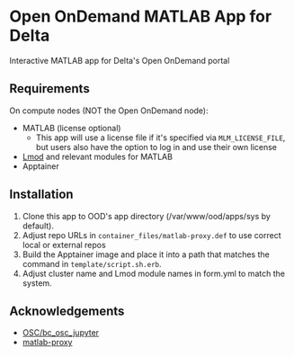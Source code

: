 # Open OnDemand MATLAB App for Delta

Interactive MATLAB app for Delta's Open OnDemand portal

## Requirements

On compute nodes (NOT the Open OnDemand node):

 - MATLAB (license optional)
   - This app will use a license file if it's specified via `MLM_LICENSE_FILE`, but users also have the option to log in and use their own license
 - [Lmod](https://www.tacc.utexas.edu/research-development/tacc-projects/lmod) and relevant modules for MATLAB
 - Apptainer

## Installation

 1. Clone this app to OOD's app directory (/var/www/ood/apps/sys by default).
 2. Adjust repo URLs in `container_files/matlab-proxy.def` to use correct local or external repos
 3. Build the Apptainer image and place it into a path that matches the command in `template/script.sh.erb`.
 4. Adjust cluster name and Lmod module names in form.yml to match the system.

## Acknowledgements

 - [OSC/bc_osc_jupyter](https://github.com/OSC/bc_osc_jupyter)
 - [matlab-proxy](https://github.com/mathworks/matlab-proxy)
